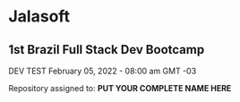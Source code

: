 # Jalasoft

## 1st Brazil Full Stack Dev Bootcamp
DEV TEST
February 05, 2022 - 08:00 am GMT -03

Repository assigned to: **PUT YOUR COMPLETE NAME HERE**
